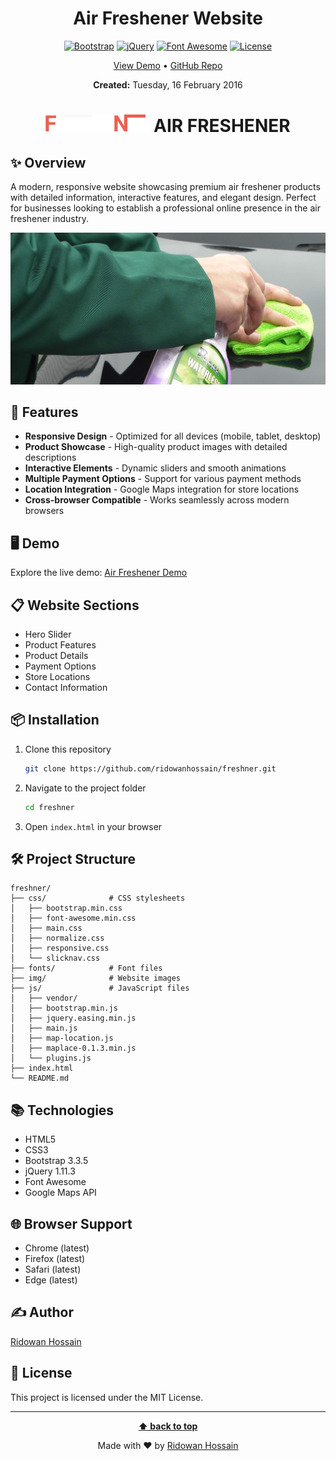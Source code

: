 <div align="center">

# Air Freshener Website

[![Bootstrap](https://img.shields.io/badge/Bootstrap-3.3.5-7952B3.svg?style=flat&logo=bootstrap&logoColor=white)](https://getbootstrap.com/)
[![jQuery](https://img.shields.io/badge/jQuery-1.11.3-0769AD.svg?style=flat&logo=jquery&logoColor=white)](https://jquery.com/)
[![Font Awesome](https://img.shields.io/badge/Font_Awesome-Latest-528DD7.svg?style=flat&logo=font-awesome&logoColor=white)](https://fontawesome.com/)
[![License](https://img.shields.io/badge/License-MIT-green.svg)](LICENSE)

<a href="http://demo.techogram.com/html/freshner" target="_blank">View Demo</a> • 
<a href="https://github.com/ridowanhossain/freshner" target="_blank">GitHub Repo</a>

**Created:** Tuesday, 16 February 2016

<h1 align="center">
  <img src="img/logo.png" alt="Air Freshener Logo">
  <b>AIR FRESHENER</b>
</h1>
</div>

## ✨ Overview

A modern, responsive website showcasing premium air freshener products with detailed information, interactive features, and elegant design. Perfect for businesses looking to establish a professional online presence in the air freshener industry.

<div align="center">

![Website Preview](img/slider1.jpg)

</div>

## 🚀 Features

- **Responsive Design** - Optimized for all devices (mobile, tablet, desktop)
- **Product Showcase** - High-quality product images with detailed descriptions
- **Interactive Elements** - Dynamic sliders and smooth animations
- **Multiple Payment Options** - Support for various payment methods
- **Location Integration** - Google Maps integration for store locations
- **Cross-browser Compatible** - Works seamlessly across modern browsers

## 🖥️ Demo

Explore the live demo: [Air Freshener Demo](http://demo.techogram.com/html/freshner)

## 📋 Website Sections

- Hero Slider
- Product Features
- Product Details
- Payment Options
- Store Locations
- Contact Information

## 📦 Installation

1. Clone this repository
   ```bash
   git clone https://github.com/ridowanhossain/freshner.git
   ```

2. Navigate to the project folder
   ```bash
   cd freshner
   ```

3. Open `index.html` in your browser

## 🛠️ Project Structure

```
freshner/
├── css/              # CSS stylesheets
│   ├── bootstrap.min.css
│   ├── font-awesome.min.css
│   ├── main.css
│   ├── normalize.css
│   ├── responsive.css
│   └── slicknav.css
├── fonts/            # Font files
├── img/              # Website images
├── js/               # JavaScript files
│   ├── vendor/
│   ├── bootstrap.min.js
│   ├── jquery.easing.min.js
│   ├── main.js
│   ├── map-location.js
│   ├── maplace-0.1.3.min.js
│   └── plugins.js
├── index.html
└── README.md
```

## 📚 Technologies

- HTML5
- CSS3
- Bootstrap 3.3.5
- jQuery 1.11.3
- Font Awesome
- Google Maps API

## 🌐 Browser Support

- Chrome (latest)
- Firefox (latest)
- Safari (latest)
- Edge (latest)

## ✍️ Author

[Ridowan Hossain](https://github.com/ridowanhossain)

## 📄 License

This project is licensed under the MIT License.

---

<div align="center">

**[⬆ back to top](#air-freshener-website)**

Made with ❤️ by [Ridowan Hossain](https://github.com/ridowanhossain)

</div>